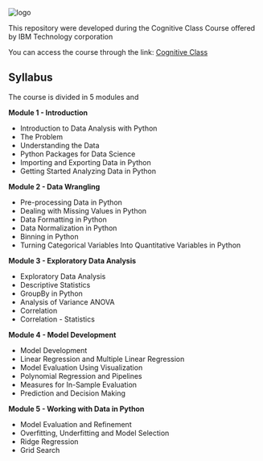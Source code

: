 ![logo](cognitiveclass-logo.png)

This repository were developed during the Cognitive Class Course offered by IBM Technology corporation

You can access the course through the link: [Cognitive Class](https://cognitiveclass.ai/courses)

## Syllabus

The course is divided in 5 modules and 

**Module 1 - Introduction**
- Introduction to Data Analysis with Python
- The Problem
- Understanding the Data
- Python Packages for Data Science
- Importing and Exporting Data in Python
- Getting Started Analyzing Data in Python

**Module 2 - Data Wrangling**
- Pre-processing Data in Python
- Dealing with Missing Values in Python
- Data Formatting in Python
- Data Normalization in Python
- Binning in Python
- Turning Categorical Variables Into Quantitative Variables in Python

**Module 3 -  Exploratory Data Analysis**
- Exploratory Data Analysis
- Descriptive Statistics
- GroupBy in Python
- Analysis of Variance ANOVA
- Correlation
- Correlation - Statistics

**Module 4 - Model Development**
- Model Development
- Linear Regression and Multiple Linear Regression
- Model Evaluation Using Visualization
- Polynomial Regression and Pipelines
- Measures for In-Sample Evaluation
- Prediction and Decision Making

**Module 5 - Working with Data in Python**
- Model Evaluation and Refinement   
- Overfitting, Underfitting and Model Selection 
- Ridge Regression
- Grid Search
